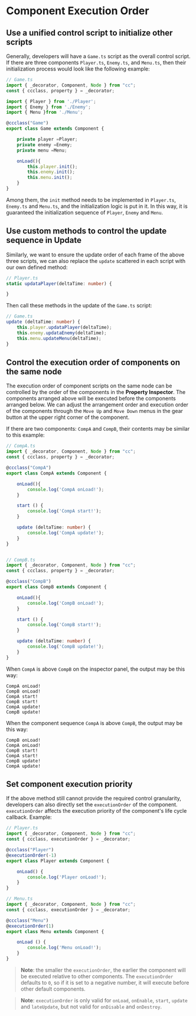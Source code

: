 # Component Execution Order

## Use a unified control script to initialize other scripts

Generally, developers will have a `Game.ts` script as the overall control script. If there are three components `Player.ts`, `Enemy.ts`, and `Menu.ts`, then their initialization process would look like the following example:

```ts
// Game.ts
import { _decorator, Component, Node } from "cc";
const { ccclass, property } = _decorator;

import { Player } from './Player';
import { Enemy } from './Enemy';
import { Menu }from './Menu';

@ccclass("Game")
export class Game extends Component {

    private player =Player; 
    private enemy =Enemy;
    private menu =Menu;

    onLoad(){
        this.player.init();
        this.enemy.init();
        this.menu.init();
    }
}
```

Among them, the `init` method needs to be implemented in `Player.ts`, `Enemy.ts` and `Menu.ts`, and the initialization logic is put in it. In this way, it is guaranteed the initialization sequence of `Player`, `Enemy` and `Menu`.

## Use custom methods to control the update sequence in Update

Similarly, we want to ensure the update order of each frame of the above three scripts, we can also replace the `update` scattered in each script with our own defined method:

```ts
// Player.ts
static updataPlayer(deltaTime: number) {

}
```

Then call these methods in the update of the `Game.ts` script:

```ts
// Game.ts
update (deltaTime: number) {
    this.player.updataPlayer(deltaTime);
    this.enemy.updataEnemy(deltaTime);
    this.menu.updateMenu(deltaTime);
}
```

## Control the execution order of components on the same node

The execution order of component scripts on the same node can be controlled by the order of the components in the **Property Inspector**. The components arranged above will be executed before the components arranged below. We can adjust the arrangement order and execution order of the components through the `Move Up` and `Move Down` menus in the gear button at the upper right corner of the component.

If there are two components: `CompA` and `CompB`, their contents may be similar to this example:

```ts
// CompA.ts
import { _decorator, Component, Node } from "cc";
const { ccclass, property } = _decorator;

@ccclass("CompA")
export class CompA extends Component {

    onLoad(){
        console.log('CompA onLoad!');
    }

    start () {
        console.log('CompA start!');
    }

    update (deltaTime: number) {
        console.log('CompA update!');
    }
}


// CompB.ts
import { _decorator, Component, Node } from "cc";
const { ccclass, property } = _decorator;

@ccclass("CompB")
export class CompB extends Component {

    onLoad(){
        console.log('CompB onLoad!');
    }

    start () {
        console.log('CompB start!');
    }

    update (deltaTime: number) {
        console.log('CompB update!');
    }
}
```

When `CompA` is above `CompB` on the inspector panel, the output may be this way:

```
CompA onLoad!
CompB onLoad!
CompA start!
CompB start!
CompA update!
CompB update!
```

When the component sequence `CompA` is above `CompB`, the output may be this way:

```
CompB onLoad!
CompA onLoad!
CompB start!
CompA start!
CompB update!
CompA update!
```

## Set component execution priority

If the above method still cannot provide the required control granularity, developers can also directly set the `executionOrder` of the component. `executionOrder` affects the execution priority of the component's life cycle callback. Example:

```ts
// Player.ts
import { _decorator, Component, Node } from "cc";
const { ccclass, executionOrder } = _decorator;

@ccclass("Player")
@executionOrder(-1)
export class Player extends Component {

    onLoad() {
        console.log('Player onLoad!');
    }
}
```

```ts
// Menu.ts
import { _decorator, Component, Node } from "cc";
const { ccclass, executionOrder } = _decorator;

@ccclass("Menu")
@executionOrder(1)
export class Menu extends Component {

    onLoad () {
        console.log('Menu onLoad!');
    }
}
```

> **Note**: the smaller the `executionOrder`, the earlier the component will be executed relative to other components. The `executionOrder` defaults to `0`, so if it is set to a negative number, it will execute before other default components. 

> **Note**: `executionOrder` is only valid for `onLoad`, `onEnable`, `start`, `update` and `lateUpdate`, but not valid for `onDisable` and `onDestroy`.
